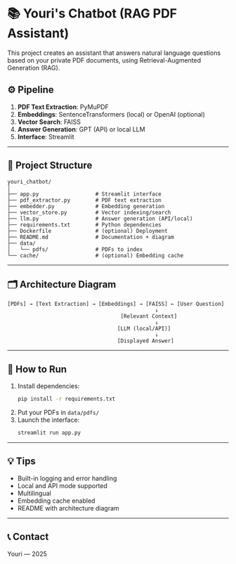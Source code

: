 # 📚 Youri's Chatbot (RAG PDF Assistant)

This project creates an assistant that answers natural language questions based on your private PDF documents, using Retrieval-Augmented Generation (RAG).

## ⚙️ Pipeline

1. **PDF Text Extraction**: PyMuPDF
2. **Embeddings**: SentenceTransformers (local) or OpenAI (optional)
3. **Vector Search**: FAISS
4. **Answer Generation**: GPT (API) or local LLM
5. **Interface**: Streamlit

---

## 📂 Project Structure

```
youri_chatbot/
│
├── app.py                  # Streamlit interface
├── pdf_extractor.py        # PDF text extraction
├── embedder.py             # Embedding generation
├── vector_store.py         # Vector indexing/search
├── llm.py                  # Answer generation (API/local)
├── requirements.txt        # Python dependencies
├── Dockerfile              # (optional) Deployment
├── README.md               # Documentation + diagram
├── data/
│   └── pdfs/               # PDFs to index
└── cache/                  # (optional) Embedding cache
```

---

## 🗂️ Architecture Diagram

```
[PDFs] → [Text Extraction] → [Embeddings] → [FAISS] ← [User Question]
                                               ↓
                                    [Relevant Context]
                                               ↓
                                   [LLM (local/API)]
                                               ↓
                                   [Displayed Answer]
```

---

## 🚀 How to Run

1. Install dependencies:
   ```bash
   pip install -r requirements.txt
   ```
2. Put your PDFs in `data/pdfs/`
3. Launch the interface:
   ```bash
   streamlit run app.py
   ```

---

## 💡 Tips
- Built-in logging and error handling
- Local and API mode supported
- Multilingual
- Embedding cache enabled
- README with architecture diagram

---

## 📞 Contact
Youri — 2025
